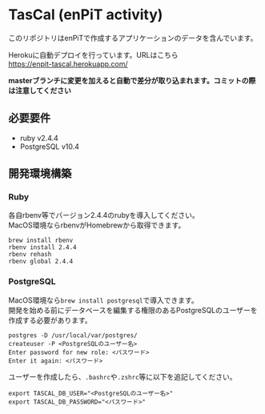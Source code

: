 # TasCal (enPiT activity)

このリポジトリはenPiTで作成するアプリケーションのデータを含んでいます。

Herokuに自動デプロイを行っています。URLはこちら  
https://enpit-tascal.herokuapp.com/
  
**masterブランチに変更を加えると自動で差分が取り込まれます。コミットの際は注意してください**

## 必要要件
- ruby v2.4.4
- PostgreSQL v10.4

## 開発環境構築

### Ruby

各自rbenv等でバージョン2.4.4のrubyを導入してください。  
MacOS環境ならrbenvがHomebrewから取得できます。
```commandline
brew install rbenv
rbenv install 2.4.4
rbenv rehash
rbenv global 2.4.4
```

### PostgreSQL
MacOS環境なら`brew install postgresql`で導入できます。  
開発を始める前にデータベースを編集する権限のあるPostgreSQLのユーザーを作成する必要があります。

```commandline
postgres -D /usr/local/var/postgres/
createuser -P <PostgreSQLのユーザー名>
Enter password for new role: <パスワード>
Enter it again: <パスワード>
```

ユーザーを作成したら、`.bashrc`や`.zshrc`等に以下を追記してください。
```
export TASCAL_DB_USER="<PostgreSQLのユーザー名>"
export TASCAL_DB_PASSWORD="<パスワード>"
```
